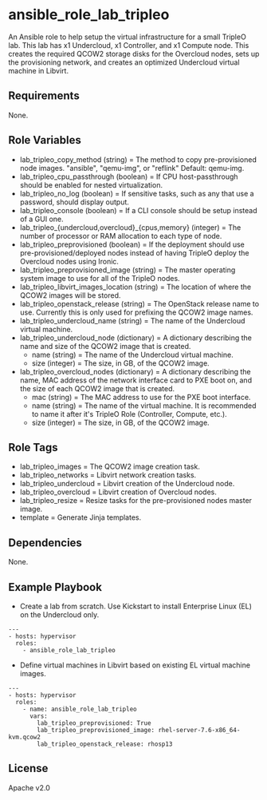 # ansible_role_lab_tripleo

An Ansible role to help setup the virtual infrastructure for a small TripleO lab. This lab has x1 Undercloud, x1 Controller, and x1 Compute node. This creates the required QCOW2 storage disks for the Overcloud nodes, sets up the provisioning network, and creates an optimized Undercloud virtual machine in Libvirt.

## Requirements

None.

## Role Variables

* lab_tripleo_copy_method (string) = The method to copy pre-provisioned node images. "ansible", "qemu-img", or "reflink" Default: qemu-img.
* lab_tripleo_cpu_passthrough (boolean) = If CPU host-passthrough should be enabled for nested virtualization.
* lab_tripleo_no_log (boolean) = If sensitive tasks, such as any that use a password, should display output.
* lab_tripleo_console (boolean) = If a CLI console should be setup instead of a GUI one.
* lab_tripleo_{undercloud,overcloud}_{cpus,memory} (integer) = The number of processor or RAM allocation to each type of node.
* lab_tripleo_preprovisioned (boolean) = If the deployment should use pre-provisioned/deployed nodes instead of having TripleO deploy the Overcloud nodes using Ironic.
* lab_tripleo_preprovisioned_image (string) = The master operating system image to use for all of the TripleO nodes.
* lab_tripleo_libvirt_images_location (string) = The location of where the QCOW2 images will be stored.
* lab_tripleo_openstack_release (string) = The OpenStack release name to use. Currently this is only used for prefixing the QCOW2 image names.
* lab_tripleo_undercloud_name (string) = The name of the Undercloud virtual machine.
* lab_tripleo_undercloud_node (dictionary) = A dictionary describing the name and size of the QCOW2 image that is created.
    * name (string) = The name of the Undercloud virtual machine.
    * size (integer) = The size, in GB, of the QCOW2 image.
* lab_tripleo_overcloud_nodes (dictionary) = A dictionary describing the name, MAC address of the network interface card to PXE boot on, and the size of each QCOW2 image that is created.
    * mac (string) = The MAC address to use for the PXE boot interface.
    * name (string) = The name of the virtual machine. It is recommended to name it after it's TripleO Role (Controller, Compute, etc.).
    * size (integer) = The size, in GB, of the QCOW2 image.

## Role Tags

* lab_tripleo_images = The QCOW2 image creation task.
* lab_tripleo_networks = Libvirt network creation tasks.
* lab_tripleo_undercloud = Libvirt creation of the Undercloud node.
* lab_tripleo_overcloud = Libvirt creation of Overcloud nodes.
* lab_tripleo_resize = Resize tasks for the pre-provisioned nodes master image.
* template = Generate Jinja templates.

## Dependencies

None.

## Example Playbook

* Create a lab from scratch. Use Kickstart to install Enterprise Linux (EL) on the Undercloud only.

```
---
- hosts: hypervisor
  roles:
    - ansible_role_lab_tripleo
```

* Define virtual machines in Libvirt based on existing EL virtual machine images.

```
---
- hosts: hypervisor
  roles:
    - name: ansible_role_lab_tripleo
      vars:
        lab_tripleo_preprovisioned: True
        lab_tripleo_preprovisioned_image: rhel-server-7.6-x86_64-kvm.qcow2
        lab_tripleo_openstack_release: rhosp13
```

## License

Apache v2.0

